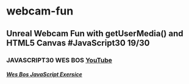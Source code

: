 # webcam-fun
## Unreal Webcam Fun with getUserMedia() and HTML5 Canvas #JavaScript30 19/30
### JAVASCRIPT30 WES BOS [YouTube](https://www.youtube.com/watch?v=ElWFcBlVk-o&list=PLu8EoSxDXHP6CGK4YVJhL_VWetA865GOH&index=19)
##### [Wes Bos JavaScript Exersice](https://javascript30.com/)
